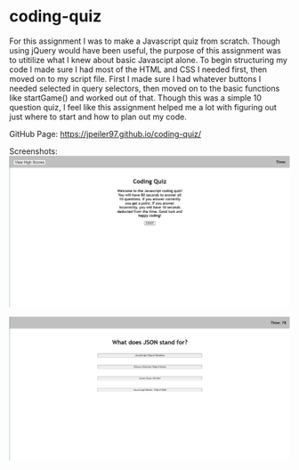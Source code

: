 # coding-quiz

For this assignment I was to make a Javascript quiz from scratch. Though using jQuery would have been useful, the purpose of this assignment was to utitilize what I knew about basic Javascipt alone. To begin structuring my code I made sure I had most of the HTML and CSS I needed first, then moved on to my script file. First I made sure I had whatever buttons I needed selected in query selectors, then moved on to the basic functions like startGame() and worked out of that. Though this was a simple 10 question quiz, I feel like this assignment helped me a lot with figuring out just where to start and how to plan out my code.

GitHub Page:
https://jpeiler97.github.io/coding-quiz/

Screenshots:
![Screenshot 1](./assets/images/screenshot1.png?raw=true "Screenshot 1")

![Screenshot 2](./assets/images/screenshot2.png?raw=true "Screenshot 2")
